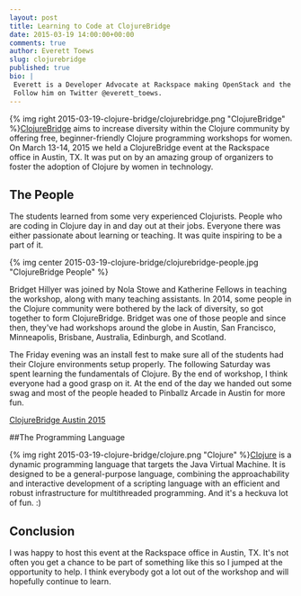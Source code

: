 ```yaml
---
layout: post
title: Learning to Code at ClojureBridge
date: 2015-03-19 14:00:00+00:00
comments: true
author: Everett Toews
slug: clojurebridge
published: true
bio: |
 Everett is a Developer Advocate at Rackspace making OpenStack and the Rackspace Cloud easy to use for developers and operators. Sometimes developer, sometimes advocate, and sometimes operator. He's a committer and PMC on Apache jclouds, and co-author of the OpenStack Operations Guide from O'Reilly. He loves spending time with his family. If it's calm outside, they launch rockets. If it's windy, they fly kites.
 Follow him on Twitter @everett_toews.
---
```


{% img right 2015-03-19-clojure-bridge/clojurebridge.png "ClojureBridge" %}[ClojureBridge](http://www.clojurebridge.org/) aims to increase diversity within the Clojure community by offering free, beginner-friendly Clojure programming workshops for women. On March 13-14, 2015 we held a ClojureBridge event at the Rackspace office in Austin, TX. It was put on by an amazing group of organizers to foster the adoption of Clojure by women in technology.

<!-- more -->

## The People

The students learned from some very experienced Clojurists. People who are coding in Clojure day in and day out at their jobs. Everyone there was either passionate about learning or teaching. It was quite inspiring to be a part of it.

{% img center 2015-03-19-clojure-bridge/clojurebridge-people.jpg "ClojureBridge People" %}

Bridget Hillyer was joined by Nola Stowe and Katherine Fellows in teaching the workshop, along with many teaching assistants. In 2014, some people in the Clojure community were bothered by the lack of diversity, so got together to form ClojureBridge. Bridget was one of those people and since then, they've had workshops around the globe in Austin, San Francisco, Minneapolis, Brisbane, Australia, Edinburgh, and Scotland.

The Friday evening was an install fest to make sure all of the students had their Clojure environments setup properly. The following Saturday was spent learning the fundamentals of Clojure. By the end of workshop, I think everyone had a good grasp on it. At the end of the day we handed out some swag and most of the people headed to Pinballz Arcade in Austin for more fun.

<a class="twitter-timeline" data-dnt="true" href="/everett_toews/timelines/577482122761502720" data-widget-id="578666847068770304">ClojureBridge Austin 2015</a>
<script>!function(d,s,id){var js,fjs=d.getElementsByTagName(s)[0],p=/^http:/.test(d.location)?'http':'https';if(!d.getElementById(id)){js=d.createElement(s);js.id=id;js.src=p+"://platform.twitter.com/widgets.js";fjs.parentNode.insertBefore(js,fjs);}}(document,"script","twitter-wjs");</script>

##The Programming Language

{% img right 2015-03-19-clojure-bridge/clojure.png "Clojure" %}[Clojure](http://clojure.org/) is a dynamic programming language that targets the Java Virtual Machine. It is designed to be a general-purpose language, combining the approachability and interactive development of a scripting language with an efficient and robust infrastructure for multithreaded programming. And it's a heckuva lot of fun. :)

## Conclusion

I was happy to host this event at the Rackspace office in Austin, TX. It's not often you get a chance to be part of something like this so I jumped at the opportunity to help. I think everybody got a lot out of the workshop and will hopefully continue to learn.